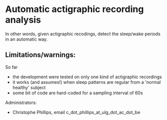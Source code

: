 Automatic actigraphic recording analysis
==========

In other words, given actigraphic recodings, detect the sleep/wake periods in an automatic way.

Limitations/warnings:
---------------------
So far 
- the development were tested on only one kind of actigraphic recordings
- it works (and assumes!) when sleep patterns are regular from a 'normal healthy' subject
- some bit of code are hard-coded for a sampling interval of 60s

Administrators:
- Christophe Phillips, email c_dot_phillips_at_ulg_dot_ac_dot_be
